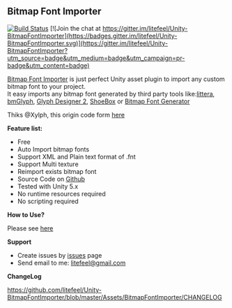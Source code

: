 ## Bitmap Font Importer

[![Build Status](https://travis-ci.org/litefeel/Unity-BitmapFontImporter.svg?branch=master)](https://travis-ci.org/litefeel/Unity-BitmapFontImporter)
[![Join the chat at https://gitter.im/litefeel/Unity-BitmapFontImporter](https://badges.gitter.im/litefeel/Unity-BitmapFontImporter.svg)](https://gitter.im/litefeel/Unity-BitmapFontImporter?utm_source=badge&utm_medium=badge&utm_campaign=pr-badge&utm_content=badge)

[Bitmap Font Importer][bfi] is just perfect Unity asset plugin to import any custom bitmap font to your project.  
It easy imports any bitmap font generated by third party tools like:[littera][1], [bmGlyph][2], [Glyph Designer 2][3], [ShoeBox][4] or [Bitmap Font Generator][5]

Thiks @Xylph, this origin code form [here](http://forum.unity3d.com/threads/unity-4-6-bitmap-font.265209/)

**Feature list:**

- Free
- Auto Import bitmap fonts
- Support XML and Plain text format of .fnt
- Support Multi texture
- Reimport exists bitmap font
- Source Code on [Github][bfi]
- Tested with Unity 5.x
- No runtime resources required
- No scripting required


**How to Use?**

Please see [here][howtouse]


**Support**

- Create issues by [issues][issues] page
- Send email to me: <litefeel@gmail.com>

**ChangeLog**

<https://github.com/litefeel/Unity-BitmapFontImporter/blob/master/Assets/BitmapFontImporter/CHANGELOG>




[1]: http://kvazars.com/littera/ (littera)
[2]: http://www.bmglyph.com (bmGlyph)
[3]: https://71squared.com/glyphdesigner (Glyph Designer 2)
[4]: http://renderhjs.net/shoebox/ (ShoeBox)
[5]: http://www.angelcode.com/products/bmfont/ (Bitmap Font Generator)
[bfi]: https://github.com/litefeel/Unity-BitmapFontImporter (BitmapFontImporter)
[issues]: https://github.com/litefeel/Unity-BitmapFontImporter/issues (BitmapFontImporter issues)
[howtouse]: https://github.com/litefeel/Unity-BitmapFontImporter/wiki/How-to-use (BitmapFontImporter How to use)
